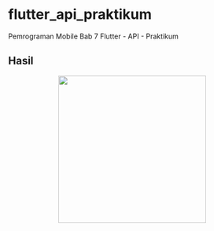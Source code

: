 # flutter_api_praktikum

Pemrograman Mobile Bab 7 Flutter - API - Praktikum

## Hasil
<p align="center">
<img src="https://github.com/onynovianti/flutter_api_praktikum/blob/a19d5ea5d7e9f71ac16d5d4435964089cc4e4f1a/assets/record.gif" width="300" />
</p>


